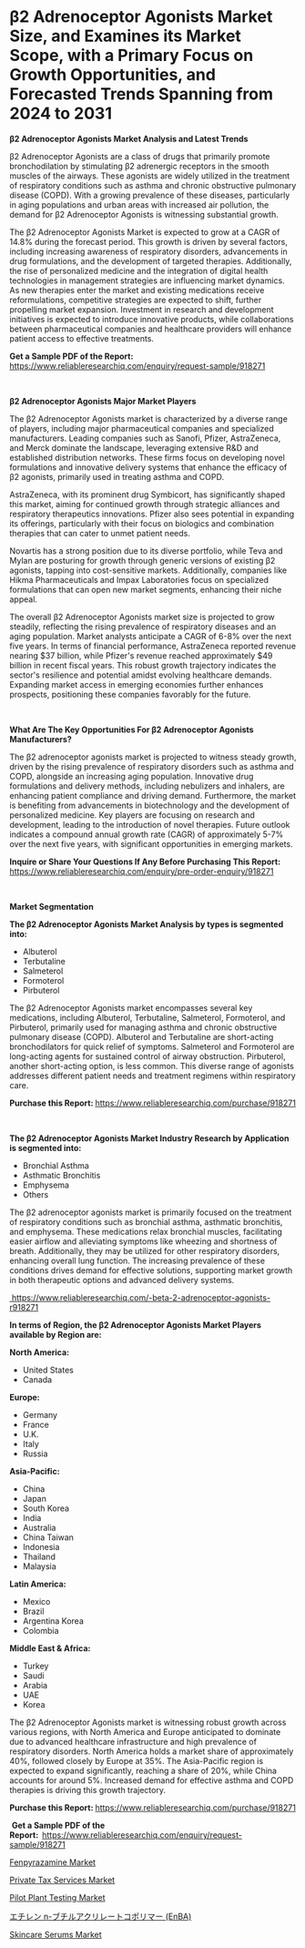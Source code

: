 <p><h1>β2 Adrenoceptor Agonists Market Size, and Examines its Market Scope, with a Primary Focus on Growth Opportunities, and Forecasted Trends Spanning from 2024 to 2031</h1></p><p><strong>β2 Adrenoceptor Agonists Market Analysis and Latest Trends</strong></p>
<p><p>β2 Adrenoceptor Agonists are a class of drugs that primarily promote bronchodilation by stimulating β2 adrenergic receptors in the smooth muscles of the airways. These agonists are widely utilized in the treatment of respiratory conditions such as asthma and chronic obstructive pulmonary disease (COPD). With a growing prevalence of these diseases, particularly in aging populations and urban areas with increased air pollution, the demand for β2 Adrenoceptor Agonists is witnessing substantial growth.</p><p>The β2 Adrenoceptor Agonists Market is expected to grow at a CAGR of 14.8% during the forecast period. This growth is driven by several factors, including increasing awareness of respiratory disorders, advancements in drug formulations, and the development of targeted therapies. Additionally, the rise of personalized medicine and the integration of digital health technologies in management strategies are influencing market dynamics. As new therapies enter the market and existing medications receive reformulations, competitive strategies are expected to shift, further propelling market expansion. Investment in research and development initiatives is expected to introduce innovative products, while collaborations between pharmaceutical companies and healthcare providers will enhance patient access to effective treatments.</p></p>
<p><strong>Get a Sample PDF of the Report:&nbsp;</strong> <a href="https://www.reliableresearchiq.com/enquiry/request-sample/918271">https://www.reliableresearchiq.com/enquiry/request-sample/918271</a></p>
<p>&nbsp;</p>
<p><strong>β2 Adrenoceptor Agonists Major Market Players</strong></p>
<p><p>The β2 Adrenoceptor Agonists market is characterized by a diverse range of players, including major pharmaceutical companies and specialized manufacturers. Leading companies such as Sanofi, Pfizer, AstraZeneca, and Merck dominate the landscape, leveraging extensive R&D and established distribution networks. These firms focus on developing novel formulations and innovative delivery systems that enhance the efficacy of β2 agonists, primarily used in treating asthma and COPD.</p><p>AstraZeneca, with its prominent drug Symbicort, has significantly shaped this market, aiming for continued growth through strategic alliances and respiratory therapeutics innovations. Pfizer also sees potential in expanding its offerings, particularly with their focus on biologics and combination therapies that can cater to unmet patient needs.</p><p>Novartis has a strong position due to its diverse portfolio, while Teva and Mylan are posturing for growth through generic versions of existing β2 agonists, tapping into cost-sensitive markets. Additionally, companies like Hikma Pharmaceuticals and Impax Laboratories focus on specialized formulations that can open new market segments, enhancing their niche appeal.</p><p>The overall β2 Adrenoceptor Agonists market size is projected to grow steadily, reflecting the rising prevalence of respiratory diseases and an aging population. Market analysts anticipate a CAGR of 6-8% over the next five years. In terms of financial performance, AstraZeneca reported revenue nearing $37 billion, while Pfizer's revenue reached approximately $49 billion in recent fiscal years. This robust growth trajectory indicates the sector's resilience and potential amidst evolving healthcare demands. Expanding market access in emerging economies further enhances prospects, positioning these companies favorably for the future.</p></p>
<p>&nbsp;</p>
<p><strong>What Are The Key Opportunities For β2 Adrenoceptor Agonists Manufacturers?</strong></p>
<p><p>The β2 adrenoceptor agonists market is projected to witness steady growth, driven by the rising prevalence of respiratory disorders such as asthma and COPD, alongside an increasing aging population. Innovative drug formulations and delivery methods, including nebulizers and inhalers, are enhancing patient compliance and driving demand. Furthermore, the market is benefiting from advancements in biotechnology and the development of personalized medicine. Key players are focusing on research and development, leading to the introduction of novel therapies. Future outlook indicates a compound annual growth rate (CAGR) of approximately 5-7% over the next five years, with significant opportunities in emerging markets.</p></p>
<p><strong>Inquire or Share Your Questions If Any Before Purchasing This Report:</strong> <a href="https://www.reliableresearchiq.com/enquiry/pre-order-enquiry/918271">https://www.reliableresearchiq.com/enquiry/pre-order-enquiry/918271</a></p>
<p>&nbsp;</p>
<p><strong>Market Segmentation</strong></p>
<p><strong>The β2 Adrenoceptor Agonists Market Analysis by types is segmented into:</strong></p>
<p><ul><li>Albuterol</li><li>Terbutaline</li><li>Salmeterol</li><li>Formoterol</li><li>Pirbuterol</li></ul></p>
<p><p>The β2 Adrenoceptor Agonists market encompasses several key medications, including Albuterol, Terbutaline, Salmeterol, Formoterol, and Pirbuterol, primarily used for managing asthma and chronic obstructive pulmonary disease (COPD). Albuterol and Terbutaline are short-acting bronchodilators for quick relief of symptoms. Salmeterol and Formoterol are long-acting agents for sustained control of airway obstruction. Pirbuterol, another short-acting option, is less common. This diverse range of agonists addresses different patient needs and treatment regimens within respiratory care.</p></p>
<p><strong>Purchase this Report:&nbsp;</strong><a href="https://www.reliableresearchiq.com/purchase/918271">https://www.reliableresearchiq.com/purchase/918271</a></p>
<p>&nbsp;</p>
<p><strong>The β2 Adrenoceptor Agonists Market Industry Research by Application is segmented into:</strong></p>
<p><ul><li>Bronchial Asthma</li><li>Asthmatic Bronchitis</li><li>Emphysema</li><li>Others</li></ul></p>
<p><p>The β2 adrenoceptor agonists market is primarily focused on the treatment of respiratory conditions such as bronchial asthma, asthmatic bronchitis, and emphysema. These medications relax bronchial muscles, facilitating easier airflow and alleviating symptoms like wheezing and shortness of breath. Additionally, they may be utilized for other respiratory disorders, enhancing overall lung function. The increasing prevalence of these conditions drives demand for effective solutions, supporting market growth in both therapeutic options and advanced delivery systems.</p></p>
<p><a href="https://www.reliableresearchiq.com/-beta-2-adrenoceptor-agonists-r918271">&nbsp;https://www.reliableresearchiq.com/-beta-2-adrenoceptor-agonists-r918271</a></p>
<p><strong>In terms of Region, the β2 Adrenoceptor Agonists Market Players available by Region are:</strong></p>
<p>
    <p> <strong> North America: </strong>
        <ul>
            <li>United States</li>
            <li>Canada</li>
        </ul>
        </p> 
    <p> <strong> Europe: </strong>
        <ul>
            <li>Germany</li>
            <li>France</li>
            <li>U.K.</li>
            <li>Italy</li>
            <li>Russia</li>
        </ul>
        </p> 
    <p> <strong> Asia-Pacific: </strong>
        <ul>
            <li>China</li>
            <li>Japan</li>
            <li>South Korea</li>
            <li>India</li>
            <li>Australia</li>
            <li>China Taiwan</li>
            <li>Indonesia</li>
            <li>Thailand</li>
            <li>Malaysia</li>
        </ul>
        </p> 
    <p> <strong> Latin America: </strong>
        <ul>
            <li>Mexico</li>
            <li>Brazil</li>
            <li>Argentina Korea</li>
            <li>Colombia</li>
        </ul>
        </p> 
    <p> <strong> Middle East & Africa: </strong>
        <ul>
            <li>Turkey</li>
            <li>Saudi</li>
            <li>Arabia</li>
            <li>UAE</li>
            <li>Korea</li>
        </ul>
    </p>
    </p>
<p><p>The β2 Adrenoceptor Agonists market is witnessing robust growth across various regions, with North America and Europe anticipated to dominate due to advanced healthcare infrastructure and high prevalence of respiratory disorders. North America holds a market share of approximately 40%, followed closely by Europe at 35%. The Asia-Pacific region is expected to expand significantly, reaching a share of 20%, while China accounts for around 5%. Increased demand for effective asthma and COPD therapies is driving this growth trajectory.</p></p>
<p><strong>Purchase this Report: </strong><a href="https://www.reliableresearchiq.com/purchase/918271">https://www.reliableresearchiq.com/purchase/918271</a></p>
<p>&nbsp;<strong>Get a Sample PDF of the Report:&nbsp;&nbsp;</strong><a href="https://www.reliableresearchiq.com/enquiry/request-sample/918271">https://www.reliableresearchiq.com/enquiry/request-sample/918271</a></p>
<p><strong></strong></p>
<p><p><a href="https://issuu.com/reportprime-2/docs/fenpyrazamine-market-size-2030.pptx_5b2a3c68c87be9">Fenpyrazamine Market</a></p><p><a href="https://www.linkedin.com/pulse/insights-private-tax-services-industry-market-financial-status-3o4fe?trackingId=eMBjwEbFR4WXcZEJ12URfQ%3D%3D">Private Tax Services Market</a></p><p><a href="https://www.linkedin.com/pulse/global-pilot-plant-testing-market-sector-types-applications-vdbge?trackingId=oYZS5STcR26X35JJZ43gqw%3D%3D">Pilot Plant Testing Market</a></p><p><a href="https://medium.com/@lavonnedefsmc/ethylene-n-butyl-acrylate-copolymer-enba-market-%E3%81%AF-%E3%82%B3%E3%82%B9%E3%83%88%E7%AE%A1%E7%90%86%E3%81%A8%E5%8A%B9%E7%8E%87%E5%90%91%E4%B8%8A%E3%82%92%E5%84%AA%E5%85%88%E3%81%97%E3%81%BE%E3%81%99-926f375d2456">エチレン n-ブチルアクリレートコポリマー (EnBA)</a></p><p><a href="https://issuu.com/reportprime-2/docs/skincare-serums-market-size-2030.pp_755c78182e5489">Skincare Serums Market</a></p></p>